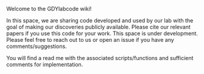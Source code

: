 Welcome to the GDYlabcode wiki!

In this space, we are sharing code developed and used by our lab with the goal of making our discoveries publicly available. Please cite our relevant papers if you use this code for your work. This space is under development. Please feel free to reach out to us or open an issue if you have any comments/suggestions.

You will find a read me with the associated scripts/functions and sufficient comments for implementation.
